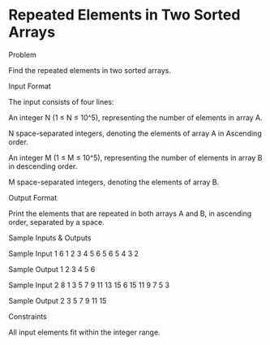 # Repeated Elements in Two Sorted Arrays

Problem


Find the repeated elements in two sorted arrays.


Input Format

The input consists of four lines:

An integer N (1 ≤ N ≤ 10^5), representing the number of elements in array A.

N space-separated integers, denoting the elements of array A in Ascending order.

An integer M (1 ≤ M ≤ 10^5), representing the number of elements in array B in descending order.

M space-separated integers, denoting the elements of array B.


Output Format

Print the elements that are repeated in both arrays A and B, in ascending order, separated by a space.


Sample Inputs & Outputs

Sample Input 1
6
1 2 3 4 5 6
5
6 5 4 3 2

Sample Output 1
2 3 4 5 6



Sample Input 2
8
1 3 5 7 9 11 13 15
6
15 11 9 7 5 3

Sample Output 2
3 5 7 9 11 15



Constraints

All input elements fit within the integer range.


